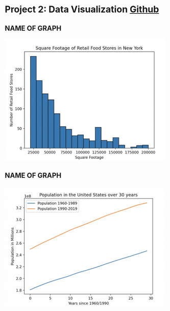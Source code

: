 # Project 2: Data Visualization [Github](https://github.com/mikeizbicki/cmc-csci040/tree/2022fall/project_02)
## NAME OF GRAPH
![Retail Food Store](food.png)


## NAME OF GRAPH
![Population](pop.png)
